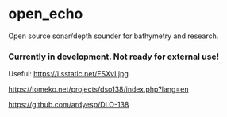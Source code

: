 # open_echo
Open source sonar/depth sounder for bathymetry and research.


### Currently in development. Not ready for external use!




Useful:
https://i.sstatic.net/FSXvI.jpg

https://tomeko.net/projects/dso138/index.php?lang=en

https://github.com/ardyesp/DLO-138

